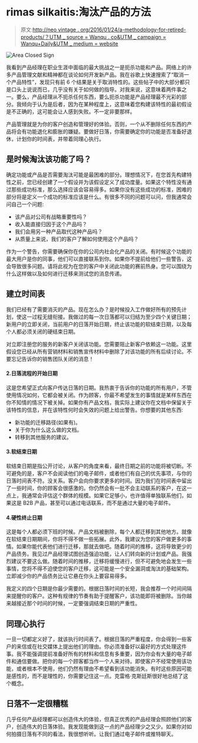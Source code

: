 # rimas silkaitis:淘汰产品的方法

> 原文:[http://neo vintage . org/2016/01/24/a-methodology-for-retired-products/？UTM _ source = Wanqu . co&UTM _ campaign = Wanqu+Daily&UTM _ medium = website](http://neovintage.org/2016/01/24/a-methodology-for-retiring-products/?utm_source=wanqu.co&utm_campaign=Wanqu+Daily&utm_medium=website)

![Area Closed Sign](../Images/542f190d50a290a1f123d89c54f49537.png)

我看到产品经理在职业生涯中面临的最大挑战之一是扼杀功能和产品。网络上的许多产品管理文献和精神都在谈论如何开发新产品。我在谷歌上快速搜索了“取消一个产品特性”，发现只有前 6 个结果是关于取消特性的。这些帖子中的大部分都只是口头上说说而已，几乎没有关于如何做的指导。对我来说，这意味着两件事之一。要么，产品经理从不扼杀任何东西，要么扼杀功能是产品经理最不光彩的部分。我倾向于认为是后者，因为在某种程度上，这意味着您构建该特性的最初假设是不正确的，这可能会让人感到失败。不一定非要那样。

产品管理就是为你的客户创造和管理好的体验。否则，一个从不删除任何东西的产品将会有功能退化和膨胀的嫌疑。要做好日落，你需要确定你的功能是否准备好退休，计划你的时间表，并带着同理心执行。

## 是时候淘汰该功能了吗？

确定功能或产品是否需要淘汰可能是最困难的部分。理想情况下，在您首先构建特性之前，您已经创建了一个假设并为该假设定义了成功度量。如果这个特性没有通过那些成功标准，那么选择应该会容易得多。如果你没有这些成功的标准，困难的部分将是定义一个成功的标准应该是什么。有很多不同的问题可以问，但我通常会问自己一个问题:

*   该产品对公司有战略重要性吗？
*   收入能直接归因于这个产品吗？
*   我们会用另一种产品取代这种产品吗？
*   从质量上来说，我们的客户了解如何使用这个产品吗？

作为一个警告，你需要确保你在你的公司内社会化产品的关闭。有时候这个功能的最大用户是你的同事，他们可以直接联系到你。如果你不提前给他们一些警告，这会导致很多问题。请将此视为在您的客户中关闭此功能的赛前热身。您可以围绕为什么这样做以及如何进行迁移来测试您的消息传递。

## 建立时间表

我们已经有了需要消灭的产品。现在怎么办？是时候投入工作做好所有的预先计划，使这一过程无缝衔接。我做过的每一次日落都可以归结为至少四个关键日期；新用户的立即关闭，当前用户的日落开始日期，终止该功能的软结束日期，以及每个人都必须关闭的硬结束日期。

对立即注册您的服务的新客户关闭该功能。您需要阻止新客户依赖这一功能。这里假设您已经从所有营销材料和销售宣传材料中删除了对该功能的所有后续讨论。不要忘记告诉你的销售团队关闭的消息！

#### 2.日落流程的开始日期

这是您希望正式向客户传达日落的日期。我热衷于告诉你的功能的所有用户，不管使用情况如何，它都会被关闭。作为顾客，你最不希望发生的事情就是某样东西在你不知情的情况下被关掉。如果你有产品文档，我实际上建议你在文档中保留关于该特性的信息，并在该特性何时会失效的问题上给出警告。你想要的其他东西:

*   新功能的迁移路径(如果有)。
*   关于你为什么这么做的文档。
*   转移到其他服务的建议。

#### 3.软结束日期

软结束日期是指公开讨论，从客户的角度来看，最终日期之前的功能将被切断。不可避免的是，客户不会阅读他们的电子邮件，或者他们有自己的优先事项，与你的日落时间表不符。没关系。客户会向你要求更多的时间。因为我们在时间表中留出了一些时间，你的顾客会很感激的。你仍然会有一批不会主动联系的客户，在这一点上，我通常会评估这个群体的规模。如果它足够小，也许值得单独联系他们，如果这是 B2B 产品，甚至可以通过电话联系，而不是通过大量的电子邮件。

#### 4.硬性终止日期

这是每个人都必须下班的时候。产品文档被删除，每个人都迁移到其他地方。就像在软结束日期期间，你将不得不做一些拓展。此外，我建议为您的客户做更多的事情。如果你能代表他们进行迁移，那就去做吧。随着时间的推移，这将导致更少的产品债务。我见过产品经理试图创造强迫功能，让人们转向新的计划或产品。我强烈建议不要这么做。随着时间的推移，迁移将缓慢进行，但不可避免地会发生一些事情，您将不得不迫使您的客户迁移，这可能是一个安全漏洞或淘汰的基础架构。立即减少你的产品债务比让它悬在你头上要容易得多。

我定义的四个日期是你最少需要的。根据日落时间的长短，我会推荐一个时间间隔来提醒你的客户。这种有规律的节奏有助于提醒客户，该功能即将被删除。当你越来越接近那个时间的时候，一定要强调结束日期的严重性。

## 同理心执行

一旦一切都定义好了，就该执行时间表了。根据日落的严重程度，你会得到一些客户的来信或在社交媒体上提出他们的理由。你必须准备好以最好的方式处理这件事。我不能强调提前准备好所有的材料和信息有多重要，因为你会有大量的电子邮件和通信要做。把你的每一个顾客都当作一个人来对待。即使客户不经常使用该功能，或者根本不使用，他们仍然有理由不希望看到该功能消失。有时这些原因可能是感性的，而不是理性的，你需要记住这一点。克雷格·克斯廷斯很好地总结了这个概念。

## 日落不一定很糟糕

几乎任何产品经理都可以创造伟大的体验，但真正优秀的产品经理会照顾他们的客户，创造伟大的日落体验。我发现能做到这一点的产品经理少之又少。如果你对如何拍摄日落有不同的看法，我很想听听。让我们通过电子邮件或推特聊天。